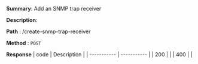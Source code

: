 **Summary**: Add an SNMP trap receiver

**Description**:

**Path** : /create-snmp-trap-receiver

**Method** : `POST`

**Response**
| code      | Description |
| ----------- | ----------- |
|  200   |       |
|  400   |       |

